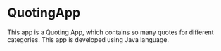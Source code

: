 # QuotingApp
This app is a Quoting App, which contains so many quotes for different categories. This app is developed using Java language.
